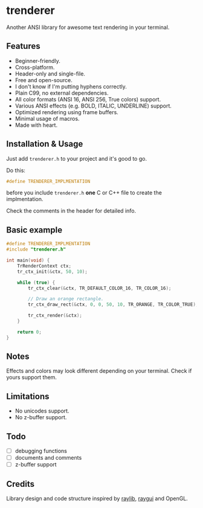 # trenderer
Another ANSI library for awesome text rendering in your terminal.

## Features
  - Beginner-friendly.
  - Cross-platform.
  - Header-only and single-file.
  - Free and open-source.
  - I don't know if I'm putting hyphens correctly.
  - Plain C99, no external dependencies.
  - All color formats (ANSI 16, ANSI 256, True colors) support.
  - Various ANSI effects (e.g. BOLD, ITALIC, UNDERLINE) support.
  - Optimized rendering using frame buffers.
  - Minimal usage of macros.
  - Made with heart.

## Installation & Usage
Just add `trenderer.h` to your project and it's good to go.

Do this:
```c
#define TRENDERER_IMPLMENTATION
```
before you include `trenderer.h` **one** C or C++ file to create the implmentation.

Check the comments in the header for detailed info.

## Basic example
```c
#define TRENDERER_IMPLMENTATION
#include "trenderer.h"

int main(void) {
    TrRenderContext ctx;
    tr_ctx_init(&ctx, 50, 10);

    while (true) {
        tr_ctx_clear(&ctx, TR_DEFAULT_COLOR_16, TR_COLOR_16);

        // Draw an orange rectangle.
        tr_ctx_draw_rect(&ctx, 0, 0, 50, 10, TR_ORANGE, TR_COLOR_TRUE);

        tr_ctx_render(&ctx);
    }

    return 0;
}
```

## Notes
Effects and colors may look different depending on your terminal. Check if yours support them.

## Limitations
  - No unicodes support.
  - No z-buffer support.

## Todo
- [ ] debugging functions
- [ ] documents and comments
- [ ] z-buffer support

## Credits
Library design and code structure inspired by [raylib](https://github.com/raysan5/raylib), [raygui](https://github.com/raysan5/raygui) and OpenGL.
